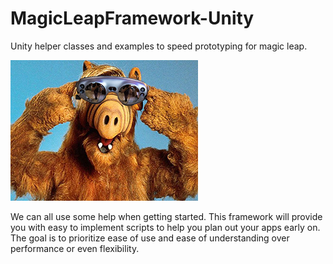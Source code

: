 # MagicLeapFramework-Unity
Unity helper classes and examples to speed prototyping for magic leap.

![MLP](External/ReadMe-Images/mlf.png)

We can all use some help when getting started. This framework will provide you with easy to implement scripts to help you plan out your apps early on. The goal is to prioritize ease of use and ease of understanding over performance or even flexibility.
